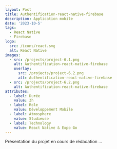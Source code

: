 ```yaml
---
layout: Post
title: Authentification-react-native-firebase
description: Application mobile
date: '2023-10-5'
tags:
  - React Native
  - Firebase
logo:
  src: /icons/react.svg
  alt: React Native
images:
  - src: /projects/project-6.1.png
    alt: Authentification-react-native-firebase
    overlay:
      src: /projects/project-6.2.png
      alt: Authentification-react-native-firebase
  - src: /projects/project-6.2.png
    alt: Authentification-react-native-firebase
attributes:
  - label: Durée
    value: 3h
  - label: Role
    value: Développement Mobile
  - label: Atmosphere
    value: Studieuse
  - label: Technology
    value: React Native & Expo Go
---
```


Présentation du projet en cours de rédacation ...
